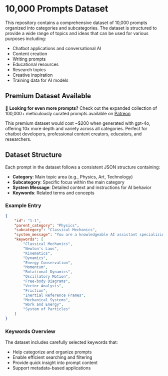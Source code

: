 # 10,000 Prompts Dataset

This repository contains a comprehensive dataset of 10,000 prompts organized into categories and subcategories. The dataset is structured to provide a wide range of topics and ideas that can be used for various purposes including:

- Chatbot applications and conversational AI
- Content creation
- Writing prompts
- Educational resources
- Research topics
- Creative inspiration
- Training data for AI models

## Premium Dataset Available

🌟 **Looking for even more prompts?** Check out the expanded collection of 100,000+ meticulously curated prompts available on [Patreon](https://www.patreon.com/echohive42/shop/100-000-unique-chatbot-prompt-from-every-818530)

This premium dataset would cost ~$200 when generated with gpt-4o, offering 10x more depth and variety across all categories. Perfect for chatbot developers, professional content creators, educators, and researchers.

## Dataset Structure

Each prompt in the dataset follows a consistent JSON structure containing:

- **Category**: Main topic area (e.g., Physics, Art, Technology)
- **Subcategory**: Specific focus within the main category
- **System Message**: Detailed context and instructions for AI behavior
- **Keywords**: Related terms and concepts

### Example Entry

```json
{
    "id": "1-1",
    "parent_category": "Physics",
    "subcategory": "Classical Mechanics",
    "system_message": "You are a knowledgeable AI assistant specializing in Classical Mechanics...",
    "keywords": [
        "Classical Mechanics",
        "Newton's Laws",
        "Kinematics",
        "Dynamics",
        "Energy Conservation",
        "Momentum",
        "Rotational Dynamics",
        "Oscillatory Motion",
        "Free-body Diagrams",
        "Vector Analysis",
        "Friction",
        "Inertial Reference Frames",
        "Mechanical Systems",
        "Work and Energy",
        "System of Particles"
    ]
}
```

### Keywords Overview

The dataset includes carefully selected keywords that:
- Help categorize and organize prompts
- Enable efficient searching and filtering
- Provide quick insight into prompt content
- Support metadata-based applications
